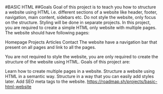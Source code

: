 #BASIC HTML
##Goals
Goal of this project is to teach you how to structure a website using HTML i.e. different sections of a website like header, footer, navigation, main content, sidebars etc. Do not style the website, only focus on the structure. Styling will be done in separate projects.
In this project, you are required to create a simple HTML only website with multiple pages. The website should have following pages:

Homepage
Projects
Articles
Contact
The website  have a navigation bar that  present on all pages and link to all the pages.

You are not required to style the website, you are only required to create the structure of the website using HTML. Goals of this project are:

Learn how to create multiple pages in a website.
Structure a website using HTML in a semantic way.
Structure in a way that you can easily add styles later.
Add SEO meta tags to the website.
https://roadmap.sh/projects/basic-html-website


